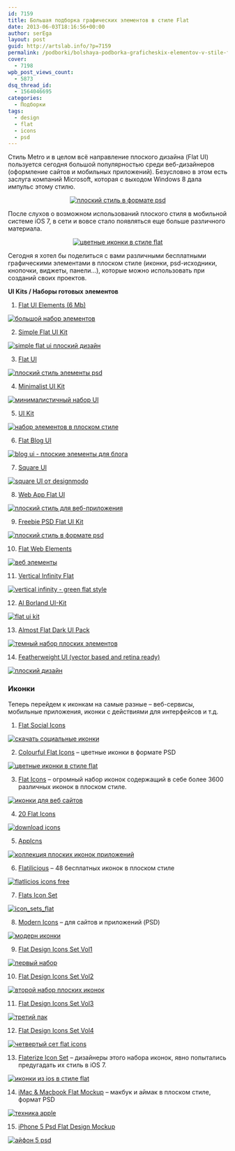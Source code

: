 ```yaml
---
id: 7159
title: Большая подборка графических элементов в стиле Flat
date: 2013-06-03T18:16:56+00:00
author: serEga
layout: post
guid: http://artslab.info/?p=7159
permalink: /podborki/bolshaya-podborka-graficheskix-elementov-v-stile-flat/
cover:
  - 7198
wpb_post_views_count:
  - 5873
dsq_thread_id:
  - 1564046695
categories:
  - Подборки
tags:
  - design
  - flat
  - icons
  - psd
---
```

Стиль Metro и в целом всё направление плоского дизайна (Flat UI) пользуется сегодня большой популярностью среди веб-дизайнеров (оформление сайтов и мобильных приложений). Безусловно в этом есть заслуга компаний Microsoft, которая с выходом Windows 8 дала импульс этому стилю.

<center>
  <a href="http://googledrive.com/host/0B9lHVSSSdxdxd0hjdUdmRzY3Tjg/flat-ui-psd_style.png"><img src="http://googledrive.com/host/0B9lHVSSSdxdxd0hjdUdmRzY3Tjg/flat-ui-psd_style-300x244.png" alt="плоский стиль в формате psd" class="aligncenter size-medium wp-image-7168" srcset="http://googledrive.com/host/0B9lHVSSSdxdxd0hjdUdmRzY3Tjg/flat-ui-psd_style-300x244.png 300w, http://googledrive.com/host/0B9lHVSSSdxdxd0hjdUdmRzY3Tjg/flat-ui-psd_style.png 595w" sizes="(max-width: 300px) 100vw, 300px" /></a>
</center>

После слухов о возможном использований плоского стиля в мобильной системе iOS 7, в сети и вовсе стало появляться еще больше различного материала.

<center>
  <a href="http://googledrive.com/host/0B9lHVSSSdxdxd0hjdUdmRzY3Tjg/cvetnie_ploskie_ikonki.png"><img src="http://googledrive.com/host/0B9lHVSSSdxdxd0hjdUdmRzY3Tjg/cvetnie_ploskie_ikonki-300x225.png" alt="цветные иконки в стиле flat" class="aligncenter size-medium wp-image-7195" srcset="http://googledrive.com/host/0B9lHVSSSdxdxd0hjdUdmRzY3Tjg/cvetnie_ploskie_ikonki-300x225.png 300w, http://googledrive.com/host/0B9lHVSSSdxdxd0hjdUdmRzY3Tjg/cvetnie_ploskie_ikonki.png 400w" sizes="(max-width: 300px) 100vw, 300px" /></a>
</center>

Сегодня я хотел бы поделиться с вами различными бесплатными графическими элементами в плоском стиле (иконки, psd-исходники, кнопочки, виджеты, панели&#8230;), которые можно использовать при созданий своих проектов.

<!--more-->

**UI Kits / Наборы готовых элементов**

1. [Flat UI Elements (6 Mb)](http://www.andrewbeckwith.com/?p=1)

[<img src="http://googledrive.com/host/0B9lHVSSSdxdxd0hjdUdmRzY3Tjg/FlatUI1_design-61x300.jpg" alt="большой набор элементов" class="aligncenter size-medium wp-image-7160" />](http://googledrive.com/host/0B9lHVSSSdxdxd0hjdUdmRzY3Tjg/FlatUI1_design.jpg)

2. [Simple Flat UI Kit](http://www.behance.net/gallery/FREE-flat-UI-kit/7747833)

[<img src="http://googledrive.com/host/0B9lHVSSSdxdxd0hjdUdmRzY3Tjg/simple_flatui-300x225.jpg" alt="simple flat ui плоский дизайн" class="aligncenter size-medium wp-image-7161" srcset="http://googledrive.com/host/0B9lHVSSSdxdxd0hjdUdmRzY3Tjg/simple_flatui-300x225.jpg 300w, http://googledrive.com/host/0B9lHVSSSdxdxd0hjdUdmRzY3Tjg/simple_flatui.jpg 1000w" sizes="(max-width: 300px) 100vw, 300px" />](http://googledrive.com/host/0B9lHVSSSdxdxd0hjdUdmRzY3Tjg/simple_flatui.jpg)

3. [Flat UI](http://dribbble.com/shots/1002487-Flat-UI)

[<img src="http://googledrive.com/host/0B9lHVSSSdxdxd0hjdUdmRzY3Tjg/flat_style_ui-300x224.jpg" alt="плоский стиль элементы psd" class="aligncenter size-medium wp-image-7162" srcset="http://googledrive.com/host/0B9lHVSSSdxdxd0hjdUdmRzY3Tjg/flat_style_ui-300x224.jpg 300w, http://googledrive.com/host/0B9lHVSSSdxdxd0hjdUdmRzY3Tjg/flat_style_ui.jpg 595w" sizes="(max-width: 300px) 100vw, 300px" />](http://googledrive.com/host/0B9lHVSSSdxdxd0hjdUdmRzY3Tjg/flat_style_ui.jpg)

4. [Minimalist UI Kit](http://dribbble.com/shots/1008191-Min-Ui-Kit)

[<img src="http://googledrive.com/host/0B9lHVSSSdxdxd0hjdUdmRzY3Tjg/minimalist_ui_kit-300x224.jpg" alt="минималистичный набор UI" class="aligncenter size-medium wp-image-7163" srcset="http://googledrive.com/host/0B9lHVSSSdxdxd0hjdUdmRzY3Tjg/minimalist_ui_kit-300x224.jpg 300w, http://googledrive.com/host/0B9lHVSSSdxdxd0hjdUdmRzY3Tjg/minimalist_ui_kit.jpg 595w" sizes="(max-width: 300px) 100vw, 300px" />](http://googledrive.com/host/0B9lHVSSSdxdxd0hjdUdmRzY3Tjg/minimalist_ui_kit.jpg)

5. [UI Kit](http://dribbble.com/shots/962197-Ui-Kit)

[<img src="http://googledrive.com/host/0B9lHVSSSdxdxd0hjdUdmRzY3Tjg/UI_Kit-300x224.jpg" alt="набор элементов в плоском стиле" class="aligncenter size-medium wp-image-7164" srcset="http://googledrive.com/host/0B9lHVSSSdxdxd0hjdUdmRzY3Tjg/UI_Kit-300x224.jpg 300w, http://googledrive.com/host/0B9lHVSSSdxdxd0hjdUdmRzY3Tjg/UI_Kit.jpg 595w" sizes="(max-width: 300px) 100vw, 300px" />](http://googledrive.com/host/0B9lHVSSSdxdxd0hjdUdmRzY3Tjg/UI_Kit.jpg)

6. [Flat Blog UI](http://dribbble.com/shots/968433-Freebie-PSD-Flat-UI-Kit-2-Blog)

[<img src="http://googledrive.com/host/0B9lHVSSSdxdxd0hjdUdmRzY3Tjg/flat_blog-ui-300x225.png" alt="blog ui - плоские элементы для блога" class="aligncenter size-medium wp-image-7165" srcset="http://googledrive.com/host/0B9lHVSSSdxdxd0hjdUdmRzY3Tjg/flat_blog-ui-300x225.png 300w, http://googledrive.com/host/0B9lHVSSSdxdxd0hjdUdmRzY3Tjg/flat_blog-ui-1024x768.png 1024w, http://googledrive.com/host/0B9lHVSSSdxdxd0hjdUdmRzY3Tjg/flat_blog-ui.png 1600w" sizes="(max-width: 300px) 100vw, 300px" />](http://googledrive.com/host/0B9lHVSSSdxdxd0hjdUdmRzY3Tjg/flat_blog-ui.png)

7. [Square UI](http://designmodo.com/square-free/)

[<img src="http://googledrive.com/host/0B9lHVSSSdxdxd0hjdUdmRzY3Tjg/square_ui_flat_design-300x217.jpg" alt="square UI от designmodo" class="aligncenter size-medium wp-image-7166" srcset="http://googledrive.com/host/0B9lHVSSSdxdxd0hjdUdmRzY3Tjg/square_ui_flat_design-300x217.jpg 300w, http://googledrive.com/host/0B9lHVSSSdxdxd0hjdUdmRzY3Tjg/square_ui_flat_design.jpg 595w" sizes="(max-width: 300px) 100vw, 300px" />](http://googledrive.com/host/0B9lHVSSSdxdxd0hjdUdmRzY3Tjg/square_ui_flat_design.jpg)

8. [Web App Flat UI](http://www.blazrobar.com/2013/free-psd-website-templates/free-psd-web-app-ui/)

[<img src="http://googledrive.com/host/0B9lHVSSSdxdxd0hjdUdmRzY3Tjg/free-psds-ui-kit-web-app-header-300x163.jpg" alt="плоский стиль для веб-приложения" class="aligncenter size-medium wp-image-7167" srcset="http://googledrive.com/host/0B9lHVSSSdxdxd0hjdUdmRzY3Tjg/free-psds-ui-kit-web-app-header-300x163.jpg 300w, http://googledrive.com/host/0B9lHVSSSdxdxd0hjdUdmRzY3Tjg/free-psds-ui-kit-web-app-header.jpg 595w" sizes="(max-width: 300px) 100vw, 300px" />](http://googledrive.com/host/0B9lHVSSSdxdxd0hjdUdmRzY3Tjg/free-psds-ui-kit-web-app-header.jpg)

9. [Freebie PSD Flat UI Kit](http://dribbble.com/shots/947782-Freebie-PSD-Flat-UI-Kit)

[<img src="http://googledrive.com/host/0B9lHVSSSdxdxd0hjdUdmRzY3Tjg/flat-ui-psd_style-300x244.png" alt="плоский стиль в формате psd" class="aligncenter size-medium wp-image-7168" srcset="http://googledrive.com/host/0B9lHVSSSdxdxd0hjdUdmRzY3Tjg/flat-ui-psd_style-300x244.png 300w, http://googledrive.com/host/0B9lHVSSSdxdxd0hjdUdmRzY3Tjg/flat-ui-psd_style.png 595w" sizes="(max-width: 300px) 100vw, 300px" />](http://googledrive.com/host/0B9lHVSSSdxdxd0hjdUdmRzY3Tjg/flat-ui-psd_style.png)

10. [Flat Web Elements](http://dribbble.com/shots/913555-Flat-Web-Elements)

[<img src="http://googledrive.com/host/0B9lHVSSSdxdxd0hjdUdmRzY3Tjg/flat_web_elements-300x225.png" alt="веб элементы" class="aligncenter size-medium wp-image-7169" srcset="http://googledrive.com/host/0B9lHVSSSdxdxd0hjdUdmRzY3Tjg/flat_web_elements-300x225.png 300w, http://googledrive.com/host/0B9lHVSSSdxdxd0hjdUdmRzY3Tjg/flat_web_elements.png 400w" sizes="(max-width: 300px) 100vw, 300px" />](http://googledrive.com/host/0B9lHVSSSdxdxd0hjdUdmRzY3Tjg/flat_web_elements.png)

11. [Vertical Infinity Flat](http://www.cssauthor.com/vertical-infinity-a-mega-flat-style-ui-kit-for-free-download/)

[<img src="http://googledrive.com/host/0B9lHVSSSdxdxd0hjdUdmRzY3Tjg/vertical_infinity_flat-24x300.jpg" alt="vertical infinity - green flat style" class="aligncenter size-medium wp-image-7171" />](http://googledrive.com/host/0B9lHVSSSdxdxd0hjdUdmRzY3Tjg/vertical_infinity_flat.jpg)

12. [Al Borland UI-Kit](http://dribbble.com/shots/991527-UI-Kit-Free-download)

[<img src="http://googledrive.com/host/0B9lHVSSSdxdxd0hjdUdmRzY3Tjg/uikit_flat_borland-257x300.png" alt="flat ui kit" class="aligncenter size-medium wp-image-7172" srcset="http://googledrive.com/host/0B9lHVSSSdxdxd0hjdUdmRzY3Tjg/uikit_flat_borland-257x300.png 257w, http://googledrive.com/host/0B9lHVSSSdxdxd0hjdUdmRzY3Tjg/uikit_flat_borland-880x1024.png 880w, http://googledrive.com/host/0B9lHVSSSdxdxd0hjdUdmRzY3Tjg/uikit_flat_borland.png 1271w" sizes="(max-width: 257px) 100vw, 257px" />](http://googledrive.com/host/0B9lHVSSSdxdxd0hjdUdmRzY3Tjg/uikit_flat_borland.png)

13. [Almost Flat Dark UI Pack](http://monkee-boy.com/blog/2013/04/freebie-friday-almost-flat-dark-ui-pack/)

[<img src="http://googledrive.com/host/0B9lHVSSSdxdxd0hjdUdmRzY3Tjg/dark_flat_ui-201x300.jpg" alt="темный набор плоских элементов" class="aligncenter size-medium wp-image-7173" srcset="http://googledrive.com/host/0B9lHVSSSdxdxd0hjdUdmRzY3Tjg/dark_flat_ui-201x300.jpg 201w, http://googledrive.com/host/0B9lHVSSSdxdxd0hjdUdmRzY3Tjg/dark_flat_ui.jpg 600w" sizes="(max-width: 201px) 100vw, 201px" />](http://googledrive.com/host/0B9lHVSSSdxdxd0hjdUdmRzY3Tjg/dark_flat_ui.jpg)

14. [Featherweight UI (vector based and retina ready)](http://sarahjustine.com/2013/03/17/featherweight-ui-a-free-vector-based-and-retina-ready-ui-kit-with-bonus-mini-tutorial/)

[<img src="http://googledrive.com/host/0B9lHVSSSdxdxd0hjdUdmRzY3Tjg/featherweight_ui_design-130x300.jpg" alt="плоский дизайн" class="aligncenter size-medium wp-image-7174" srcset="http://googledrive.com/host/0B9lHVSSSdxdxd0hjdUdmRzY3Tjg/featherweight_ui_design-130x300.jpg 130w, http://googledrive.com/host/0B9lHVSSSdxdxd0hjdUdmRzY3Tjg/featherweight_ui_design-444x1024.jpg 444w, http://googledrive.com/host/0B9lHVSSSdxdxd0hjdUdmRzY3Tjg/featherweight_ui_design.jpg 951w" sizes="(max-width: 130px) 100vw, 130px" />](http://googledrive.com/host/0B9lHVSSSdxdxd0hjdUdmRzY3Tjg/featherweight_ui_design.jpg)

### Иконки

Теперь перейдем к иконкам на самые разные &#8211; веб-сервисы, мобильные приложения, иконки с действиями для интерфейсов и т.д.

1. [Flat Social Icons](http://www.behance.net/gallery/FREE-Flat-Social-Icons-EPS/8786901)

[<img src="http://googledrive.com/host/0B9lHVSSSdxdxd0hjdUdmRzY3Tjg/socialnie_ikonki_v_stile_flat-66x300.jpg" alt="скачать социальные иконки" class="aligncenter size-medium wp-image-7179" srcset="http://googledrive.com/host/0B9lHVSSSdxdxd0hjdUdmRzY3Tjg/socialnie_ikonki_v_stile_flat-66x300.jpg 66w, http://googledrive.com/host/0B9lHVSSSdxdxd0hjdUdmRzY3Tjg/socialnie_ikonki_v_stile_flat-225x1024.jpg 225w, http://googledrive.com/host/0B9lHVSSSdxdxd0hjdUdmRzY3Tjg/socialnie_ikonki_v_stile_flat.jpg 600w" sizes="(max-width: 66px) 100vw, 66px" />](http://googledrive.com/host/0B9lHVSSSdxdxd0hjdUdmRzY3Tjg/socialnie_ikonki_v_stile_flat.jpg)

2. [Colourful Flat Icons](http://dribbble.com/shots/1053792-Free-Colorful-Icons?list=users) &#8211; цветные иконки в формате PSD

[<img src="http://googledrive.com/host/0B9lHVSSSdxdxd0hjdUdmRzY3Tjg/cvetnie_ploskie_ikonki-300x225.png" alt="цветные иконки в стиле flat" class="aligncenter size-medium wp-image-7195" srcset="http://googledrive.com/host/0B9lHVSSSdxdxd0hjdUdmRzY3Tjg/cvetnie_ploskie_ikonki-300x225.png 300w, http://googledrive.com/host/0B9lHVSSSdxdxd0hjdUdmRzY3Tjg/cvetnie_ploskie_ikonki.png 400w" sizes="(max-width: 300px) 100vw, 300px" />](http://googledrive.com/host/0B9lHVSSSdxdxd0hjdUdmRzY3Tjg/cvetnie_ploskie_ikonki.png)

3. [Flat Icons](http://www.iconshock.com/icon_sets/flat-icons/) &#8211; огромный набор иконок содержащий в себе более 3600 различных иконок в плоском стиле.

[<img src="http://googledrive.com/host/0B9lHVSSSdxdxd0hjdUdmRzY3Tjg/ploskie_ikonki_skachat-94x300.jpg" alt="иконки для веб сайтов" class="aligncenter size-medium wp-image-7181" srcset="http://googledrive.com/host/0B9lHVSSSdxdxd0hjdUdmRzY3Tjg/ploskie_ikonki_skachat-94x300.jpg 94w, http://googledrive.com/host/0B9lHVSSSdxdxd0hjdUdmRzY3Tjg/ploskie_ikonki_skachat-322x1024.jpg 322w" sizes="(max-width: 94px) 100vw, 94px" />](http://googledrive.com/host/0B9lHVSSSdxdxd0hjdUdmRzY3Tjg/ploskie_ikonki_skachat.jpg)

4. [20 Flat Icons](http://www.graphicsfuel.com/2013/04/20-flat-icons-psd/#data)

[<img src="http://googledrive.com/host/0B9lHVSSSdxdxd0hjdUdmRzY3Tjg/ikonki_v_stile_flat-272x300.png" alt="download icons" class="aligncenter size-medium wp-image-7184" srcset="http://googledrive.com/host/0B9lHVSSSdxdxd0hjdUdmRzY3Tjg/ikonki_v_stile_flat-272x300.png 272w, http://googledrive.com/host/0B9lHVSSSdxdxd0hjdUdmRzY3Tjg/ikonki_v_stile_flat-930x1024.png 930w, http://googledrive.com/host/0B9lHVSSSdxdxd0hjdUdmRzY3Tjg/ikonki_v_stile_flat.png 1000w" sizes="(max-width: 272px) 100vw, 272px" />](http://googledrive.com/host/0B9lHVSSSdxdxd0hjdUdmRzY3Tjg/ikonki_v_stile_flat.png)

5. [AppIcns](http://appicns.com/)

[<img src="http://googledrive.com/host/0B9lHVSSSdxdxd0hjdUdmRzY3Tjg/app_icons-273x300.jpg" alt="коллекция плоских иконок приложений" class="aligncenter size-medium wp-image-7183" srcset="http://googledrive.com/host/0B9lHVSSSdxdxd0hjdUdmRzY3Tjg/app_icons-273x300.jpg 273w, http://googledrive.com/host/0B9lHVSSSdxdxd0hjdUdmRzY3Tjg/app_icons.jpg 652w" sizes="(max-width: 273px) 100vw, 273px" />](http://googledrive.com/host/0B9lHVSSSdxdxd0hjdUdmRzY3Tjg/app_icons.jpg)

6. [Flatilicious](http://www.pixel-fabric.com/flatilicious-48-free-flat-icons-18) &#8211; 48 бесплатных иконок в плоском стиле

[<img src="http://googledrive.com/host/0B9lHVSSSdxdxd0hjdUdmRzY3Tjg/flatilicious_ikonki-238x300.png" alt="flatlicios icons free" class="aligncenter size-medium wp-image-7185" srcset="http://googledrive.com/host/0B9lHVSSSdxdxd0hjdUdmRzY3Tjg/flatilicious_ikonki-238x300.png 238w, http://googledrive.com/host/0B9lHVSSSdxdxd0hjdUdmRzY3Tjg/flatilicious_ikonki-812x1024.png 812w" sizes="(max-width: 238px) 100vw, 238px" />](http://googledrive.com/host/0B9lHVSSSdxdxd0hjdUdmRzY3Tjg/flatilicious_ikonki.png)

7. [Flats Icon Set](http://dribbble.com/shots/1063353-Flats)

[<img src="http://googledrive.com/host/0B9lHVSSSdxdxd0hjdUdmRzY3Tjg/icon_sets_flat-300x187.jpg" alt="icon_sets_flat" class="aligncenter size-medium wp-image-7186" srcset="http://googledrive.com/host/0B9lHVSSSdxdxd0hjdUdmRzY3Tjg/icon_sets_flat-300x187.jpg 300w, http://googledrive.com/host/0B9lHVSSSdxdxd0hjdUdmRzY3Tjg/icon_sets_flat-1024x640.jpg 1024w, http://googledrive.com/host/0B9lHVSSSdxdxd0hjdUdmRzY3Tjg/icon_sets_flat.jpg 1200w" sizes="(max-width: 300px) 100vw, 300px" />](http://googledrive.com/host/0B9lHVSSSdxdxd0hjdUdmRzY3Tjg/icon_sets_flat.jpg)

8. [Modern Icons](http://www.cssauthor.com/modern-icons-for-web-and-ui-designs/) &#8211; для сайтов и приложений (PSD)

[<img src="http://googledrive.com/host/0B9lHVSSSdxdxd0hjdUdmRzY3Tjg/modern_ikonki_dlya_web-300x174.png" alt="модерн иконки" class="aligncenter size-medium wp-image-7187" srcset="http://googledrive.com/host/0B9lHVSSSdxdxd0hjdUdmRzY3Tjg/modern_ikonki_dlya_web-300x174.png 300w, http://googledrive.com/host/0B9lHVSSSdxdxd0hjdUdmRzY3Tjg/modern_ikonki_dlya_web.png 730w" sizes="(max-width: 300px) 100vw, 300px" />](http://googledrive.com/host/0B9lHVSSSdxdxd0hjdUdmRzY3Tjg/modern_ikonki_dlya_web.png)

9. [Flat Design Icons Set Vol1](http://www.pixeden.com/media-icons/flat-design-icons-set-vol1)

[<img src="http://googledrive.com/host/0B9lHVSSSdxdxd0hjdUdmRzY3Tjg/set1-300x300.jpg" alt="первый набор" class="aligncenter size-medium wp-image-7189" srcset="http://googledrive.com/host/0B9lHVSSSdxdxd0hjdUdmRzY3Tjg/set1-300x300.jpg 300w, http://googledrive.com/host/0B9lHVSSSdxdxd0hjdUdmRzY3Tjg/set1-100x100.jpg 100w, http://googledrive.com/host/0B9lHVSSSdxdxd0hjdUdmRzY3Tjg/set1.jpg 960w" sizes="(max-width: 300px) 100vw, 300px" />](http://googledrive.com/host/0B9lHVSSSdxdxd0hjdUdmRzY3Tjg/set1.jpg)

10. [Flat Design Icons Set Vol2](http://www.pixeden.com/media-icons/flat-design-icons-set-vol2)

[<img src="http://googledrive.com/host/0B9lHVSSSdxdxd0hjdUdmRzY3Tjg/set2-300x229.jpg" alt="второй набор плоских иконок" class="aligncenter size-medium wp-image-7190" srcset="http://googledrive.com/host/0B9lHVSSSdxdxd0hjdUdmRzY3Tjg/set2-300x229.jpg 300w, http://googledrive.com/host/0B9lHVSSSdxdxd0hjdUdmRzY3Tjg/set2.jpg 580w" sizes="(max-width: 300px) 100vw, 300px" />](http://googledrive.com/host/0B9lHVSSSdxdxd0hjdUdmRzY3Tjg/set2.jpg)

11. [Flat Design Icons Set Vol3](http://www.pixeden.com/media-icons/flat-design-icons-set-vol3)

[<img src="http://googledrive.com/host/0B9lHVSSSdxdxd0hjdUdmRzY3Tjg/set3-300x225.jpg" alt="третий пак" class="aligncenter size-medium wp-image-7191" srcset="http://googledrive.com/host/0B9lHVSSSdxdxd0hjdUdmRzY3Tjg/set3-300x225.jpg 300w, http://googledrive.com/host/0B9lHVSSSdxdxd0hjdUdmRzY3Tjg/set3.jpg 580w" sizes="(max-width: 300px) 100vw, 300px" />](http://googledrive.com/host/0B9lHVSSSdxdxd0hjdUdmRzY3Tjg/set3.jpg)

12. [Flat Design Icons Set Vol4](http://www.pixeden.com/media-icons/flat-design-icons-set-vol4)

[<img src="http://googledrive.com/host/0B9lHVSSSdxdxd0hjdUdmRzY3Tjg/set4-300x210.jpg" alt="четвертый сет flat icons" class="aligncenter size-medium wp-image-7192" srcset="http://googledrive.com/host/0B9lHVSSSdxdxd0hjdUdmRzY3Tjg/set4-300x210.jpg 300w, http://googledrive.com/host/0B9lHVSSSdxdxd0hjdUdmRzY3Tjg/set4.jpg 580w" sizes="(max-width: 300px) 100vw, 300px" />](http://googledrive.com/host/0B9lHVSSSdxdxd0hjdUdmRzY3Tjg/set4.jpg)

13. [Flaterize Icon Set](http://flaterize.me/) &#8211; дизайнеры этого набора иконок, явно попытались предугадать их стиль в iOS 7.

[<img src="http://googledrive.com/host/0B9lHVSSSdxdxd0hjdUdmRzY3Tjg/Flaterize_ios7_style_icons-269x300.jpg" alt="иконки из ios в стиле flat" class="aligncenter size-medium wp-image-7180" srcset="http://googledrive.com/host/0B9lHVSSSdxdxd0hjdUdmRzY3Tjg/Flaterize_ios7_style_icons-269x300.jpg 269w, http://googledrive.com/host/0B9lHVSSSdxdxd0hjdUdmRzY3Tjg/Flaterize_ios7_style_icons.jpg 730w" sizes="(max-width: 269px) 100vw, 269px" />](http://googledrive.com/host/0B9lHVSSSdxdxd0hjdUdmRzY3Tjg/Flaterize_ios7_style_icons.jpg)

14. [iMac & Macbook Flat Mockup](http://www.pixeden.com/psd-mock-up-templates/imac-macbook-psd-flat-mockup) &#8211; макбук и аймак в плоском стиле, формат PSD

[<img src="http://googledrive.com/host/0B9lHVSSSdxdxd0hjdUdmRzY3Tjg/flat_apple-300x159.jpg" alt="техника apple" class="aligncenter size-medium wp-image-7193" srcset="http://googledrive.com/host/0B9lHVSSSdxdxd0hjdUdmRzY3Tjg/flat_apple-300x159.jpg 300w, http://googledrive.com/host/0B9lHVSSSdxdxd0hjdUdmRzY3Tjg/flat_apple.jpg 640w" sizes="(max-width: 300px) 100vw, 300px" />](http://googledrive.com/host/0B9lHVSSSdxdxd0hjdUdmRzY3Tjg/flat_apple.jpg)

15. [iPhone 5 Psd Flat Design Mockup](http://www.pixeden.com/psd-mock-up-templates/iphone-5-psd-flat-design-mockup)

[<img src="http://googledrive.com/host/0B9lHVSSSdxdxd0hjdUdmRzY3Tjg/iphone_v_stile_flat-300x159.jpg" alt="айфон 5 psd" class="aligncenter size-medium wp-image-7194" srcset="http://googledrive.com/host/0B9lHVSSSdxdxd0hjdUdmRzY3Tjg/iphone_v_stile_flat-300x159.jpg 300w, http://googledrive.com/host/0B9lHVSSSdxdxd0hjdUdmRzY3Tjg/iphone_v_stile_flat.jpg 640w" sizes="(max-width: 300px) 100vw, 300px" />](http://googledrive.com/host/0B9lHVSSSdxdxd0hjdUdmRzY3Tjg/iphone_v_stile_flat.jpg)